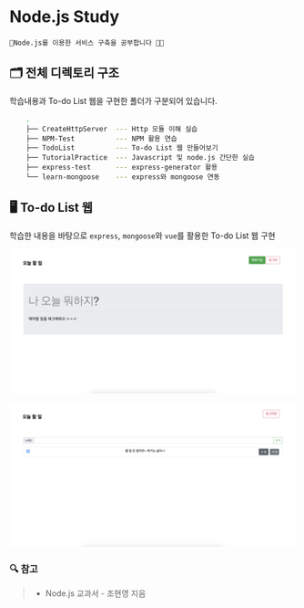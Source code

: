 # Node.js Study

    🌱Node.js를 이용한 서비스 구축을 공부합니다 👩‍💻


## 🗂 전체 디렉토리 구조  

학습내용과 To-do List 웹을 구현한 폴더가 구분되어 있습니다.  

```zsh
    .
    ├── CreateHttpServer  --- Http 모듈 이해 실습
    ├── NPM-Test          --- NPM 활용 연습
    ├── TodoList          --- To-do List 웹 만들어보기
    ├── TutorialPractice  --- Javascript 및 node.js 간단한 실습 
    ├── express-test      --- express-generator 활용 
    └── learn-mongoose    --- express와 mongoose 연동
```

## 🖥 To-do List 웹   

학습한 내용을 바탕으로 `express`, `mongoose`와 `vue`를 활용한 To-do List 웹 구현  

<kbd><img src='./screenshot/TodoListMain.png'/></kbd>

<kbd><img src='./screenshot/TodoListTaskList.png'/></kbd>

### 🔍 참고

> * Node.js 교과서 - 조현영 지음
